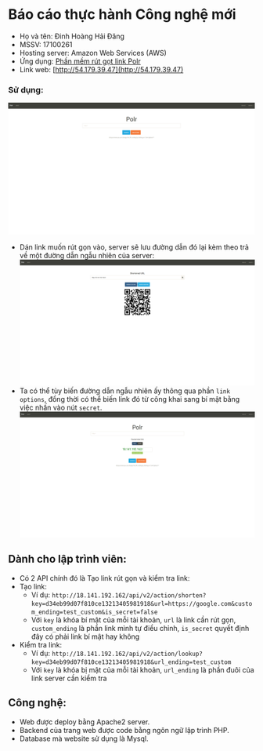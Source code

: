 # Báo cáo thực hành Công nghệ mới  
* Họ và tên: Đinh Hoàng Hải Đăng
* MSSV: 17100261
* Hosting server: Amazon Web Services (AWS)
* Ứng dụng: [Phần mềm rút gọt link Polr](https://github.com/cydrobolt/polr)
* Link web: [http://54.179.39.47](http://54.179.39.47)

### Sử dụng:
![Trang chủ](main_page.png)
- Dán link muốn rút gọn vào, server sẽ lưu đường dẫn đó lại kèm theo trả về một đường dẫn ngẫu nhiên của server:
![Kết quả](result.png)
- Ta có thể tùy biến đường dẫn ngẫu nhiên ấy thông qua phần `link options`, đồng thời có thể biến link đó từ công khai sang bí mật bằng việc nhấn vào nút `secret`.
![Cài đặt thêm](main_page_more.png)

## Dành cho lập trình viên:
- Có 2 API chính đó là Tạo link rút gọn và kiểm tra link:
- Tạo link:
  - Ví dụ: `http://18.141.192.162/api/v2/action/shorten?key=d34eb99d07f810ce13213405981918&url=https://google.com&custom_ending=test_custom&is_secret=false`
  - Với `key` là khóa bí mật của mỗi tài khoản, `url` là link cần rút gọn, `custom_ending` là phần link mình tự điều chỉnh, `is_secret` quyết định đây có phải link bí mật hay không
- Kiểm tra link:
  - Ví dụ: `http://18.141.192.162/api/v2/action/lookup?key=d34eb99d07f810ce13213405981918&url_ending=test_custom`
  - Với `key` là khóa bị mật của mỗi tài khoản, `url_ending` là phần đuôi của link server cần kiểm tra

## Công nghệ:
- Web được deploy bằng Apache2 server.
- Backend của trang web được code bằng ngôn ngữ lập trình PHP.
- Database mà website sử dụng là Mysql.
